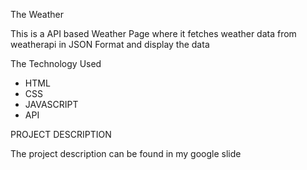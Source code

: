 The Weather 

This is a API based Weather Page where it fetches weather data from weatherapi in JSON Format and display the data

The Technology Used
* HTML
* CSS
* JAVASCRIPT
* API

  
PROJECT DESCRIPTION

The project description can be found in my google slide
